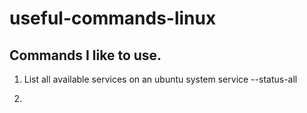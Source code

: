 # useful-commands-linux
Commands I like to use.
-----------------------------------------------------------------------------------------------------------------


1. List all available services on an ubuntu system
service --status-all

2.
